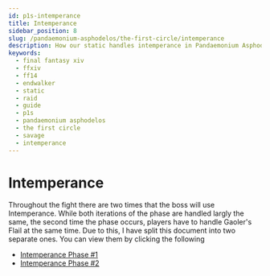 ```yaml
---
id: p1s-intemperance
title: Intemperance
sidebar_position: 8
slug: /pandaemonium-asphodelos/the-first-circle/intemperance
description: How our static handles intemperance in Pandaemonium Asphodelos The First Circle (Savage)
keywords: 
  - final fantasy xiv
  - ffxiv
  - ff14
  - endwalker
  - static
  - raid
  - guide
  - p1s
  - pandaemonium asphodelos
  - the first circle
  - savage
  - intemperance
---
```


# Intemperance

Throughout the fight there are two times that the boss will use Intemperance. While both iterations of the phase are handled largly the same, the second time the phase occurs, players have to handle Gaoler's Flail at the same time. Due to this, I have split this document into two separate ones. You can view them by clicking the following

- [Intemperance Phase #1](./intemperance-1.md) 
- [Intemperance Phase #2](./intemperance-2.md)
